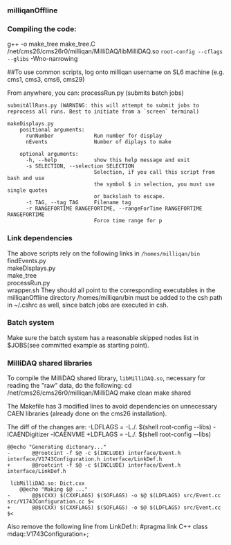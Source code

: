 ### milliqanOffline

### Compiling the code:

g++ -o make_tree make_tree.C /net/cms26/cms26r0/milliqan/MilliDAQ/libMilliDAQ.so ``root-config --cflags --glibs`` -Wno-narrowing

##To use common scripts, log onto milliqan username on SL6 machine (e.g. cms1, cms3, cms6, cms29)

From anywhere, you can:
	processRun.py <runNumber> (submits batch jobs)

	submitAllRuns.py (WARNING: this will attempt to submit jobs to reprocess all runs. Best to initiate from a `screen` terminal)

	makeDisplays.py 
		positional arguments:
		  runNumber             Run number for display
		  nEvents               Number of diplays to make

		optional arguments:
		  -h, --help            show this help message and exit
		  -s SELECTION, --selection SELECTION
		                        Selection, if you call this script from bash and use
		                        the symbol $ in selection, you must use single quotes
		                        or backslash to escape.
		  -t TAG, --tag TAG     Filename tag
		  -r RANGEFORTIME RANGEFORTIME, --rangeForTime RANGEFORTIME RANGEFORTIME
		                        Force time range for p


### Link dependencies
The above scripts rely on the following links in `/homes/milliqan/bin`
	findEvents.py  
	makeDisplays.py  
	make_tree  
	processRun.py  
	wrapper.sh
They should all point to the corresponding executables in the milliqanOffline directory
/homes/milliqan/bin must be added to the csh path in ~/.cshrc as well, since batch jobs are executed in csh.

### Batch system
Make sure the batch system has a reasonable skipped nodes list in $JOBS(see committed example as starting point).

### MilliDAQ shared libraries
To compile the MilliDAQ shared library, `libMilliDAQ.so`, necessary for reading the "raw" data, do the following:
	cd /net/cms26/cms26r0/milliqan/MilliDAQ
	make clean
	make shared

The Makefile has 3 modified lines to avoid dependencies on unnecessary CAEN libraries (already done on the cms26 installation).

The diff of the changes are:
	-LDFLAGS = -L./. $(shell root-config --libs) -lCAENDigitizer -lCAENVME
	+LDFLAGS = -L./. $(shell root-config --libs)

	@@echo "Generating dictonary..."
	-       @@rootcint -f $@ -c $(INCLUDE) interface/Event.h interface/V1743Configuration.h interface/LinkDef.h
	+       @@rootcint -f $@ -c $(INCLUDE) interface/Event.h interface/LinkDef.h

	 libMilliDAQ.so: Dict.cxx
        @@echo "Making $@ ..."
	-       @@$(CXX) $(CXXFLAGS) $(SOFLAGS) -o $@ $(LDFLAGS) src/Event.cc src/V1743Configuration.cc $<
	+       @@$(CXX) $(CXXFLAGS) $(SOFLAGS) -o $@ $(LDFLAGS) src/Event.cc $<


Also remove the following line from LinkDef.h:
#pragma link C++ class mdaq::V1743Configuration+;








